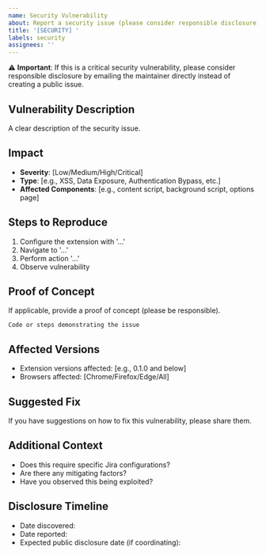 ```yaml
---
name: Security Vulnerability
about: Report a security issue (please consider responsible disclosure)
title: '[SECURITY] '
labels: security
assignees: ''
---
```


⚠️ **Important**: If this is a critical security vulnerability, please consider responsible disclosure by emailing the maintainer directly instead of creating a public issue.

## Vulnerability Description

A clear description of the security issue.

## Impact

- **Severity**: [Low/Medium/High/Critical]
- **Type**: [e.g., XSS, Data Exposure, Authentication Bypass, etc.]
- **Affected Components**: [e.g., content script, background script, options page]

## Steps to Reproduce

1. Configure the extension with '...'
2. Navigate to '...'
3. Perform action '...'
4. Observe vulnerability

## Proof of Concept

If applicable, provide a proof of concept (please be responsible).

```
Code or steps demonstrating the issue
```

## Affected Versions

- Extension versions affected: [e.g., 0.1.0 and below]
- Browsers affected: [Chrome/Firefox/Edge/All]

## Suggested Fix

If you have suggestions on how to fix this vulnerability, please share them.

## Additional Context

- Does this require specific Jira configurations?
- Are there any mitigating factors?
- Have you observed this being exploited?

## Disclosure Timeline

- Date discovered:
- Date reported:
- Expected public disclosure date (if coordinating):
